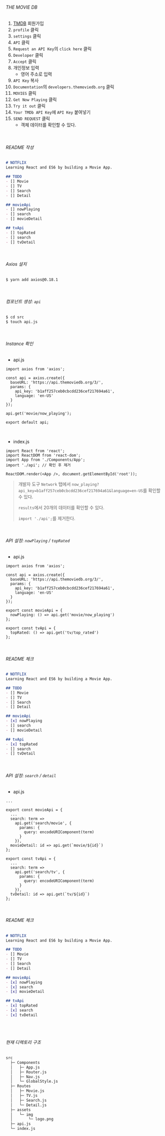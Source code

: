 ###### THE MOVIE DB

1. [TMDB](https://www.themoviedb.org/) 회원가입
2. `profile` 클릭
3. `settings` 클릭
4. `API` 클릭
5. `Request an API Key`의 `click here` 클릭
6. `Developer` 클릭
7. `Accept` 클릭
8. 개인정보 입력
   - 영어 주소로 입력
9. `API Key` 복사
10. `Documentation`의 `developers.themoviedb.org` 클릭
11. `MOVIES` 클릭
12. `Get Now Playing` 클릭
13. `Try it out` 클릭
14. `Your TMDb API Key`에 `API Key` 붙여넣기
15. `SEND REQUEST` 클릭
    - 객체 데이터를 확인할 수 있다.

<br>

###### README 작성

```markdown
# NOTFLIX
Learning React and ES6 by building a Movie App.

## TODO
- [] Movie
- [] TV
- [] Search
- [] Detail

## movieApi
- [] nowPlaying
- [] search
- [] movieDetail

## tvApi
- [] topRated
- [] search
- [] tvDetail
```

<br>

###### Axios 설치

```bash
$ yarn add axios@0.18.1
```

<br>

###### 컴포넌트 생성: `api`

```bash
$ cd src
$ touch api.js
```

<br>

###### Instance 확인

- api.js

```react
import axios from 'axios';

const api = axios.create({
  baseURL: 'https://api.themoviedb.org/3/',
  params: {
    api_key: 'b1aff257ceb0cbcdd236cef217694a61',
    language: 'en-US'
  }
});

api.get('movie/now_playing');

export default api;
```

<br>

- index.js

```react
import React from 'react';
import ReactDOM from 'react-dom';
import App from './Components/App';
import './api';	// 확인 후 제거

ReactDOM.render(<App />, document.getElementById('root'));
```

> 개발자 도구 `Network` 탭에서 `now_playing?api_key=b1aff257ceb0cbcdd236cef217694a61&language=en-US`를 확인할 수 있다.
>
> `results`에서 20개의 데이터를 확인할 수 있다.
>
> `import './api';`를 제거한다.

<br>

###### API 설정: `nowPlaying` / `topRated`

- api.js

```react
import axios from 'axios';

const api = axios.create({
  baseURL: 'https://api.themoviedb.org/3/',
  params: {
    api_key: 'b1aff257ceb0cbcdd236cef217694a61',
    language: 'en-US'
  }
});

export const movieApi = {
  nowPlaying: () => api.get('movie/now_playing')
};

export const tvApi = {
  topRated: () => api.get('tv/top_rated')
};

```

<br>

###### README 체크

```markdown
# NOTFLIX
Learning React and ES6 by building a Movie App.

## TODO
- [] Movie
- [] TV
- [] Search
- [] Detail

## movieApi
- [x] nowPlaying
- [] search
- [] movieDetail

## tvApi
- [x] topRated
- [] search
- [] tvDetail
```

<br>

###### API 설정: `search` / `detail`

- api.js

```react
...

export const movieApi = {
  ...
  search: term =>
    api.get('search/movie', {
      params: {
        query: encodeURIComponent(term)
      }
    }),
  movieDetail: id => api.get(`movie/${id}`)
};

export const tvApi = {
  ...
  search: term =>
    api.get('search/tv', {
      params: {
        query: encodeURIComponent(term)
      }
    }),
  tvDetail: id => api.get(`tv/${id}`)
};
```

<br>

###### README 체크

```markdown
# NOTFLIX
Learning React and ES6 by building a Movie App.

## TODO
- [] Movie
- [] TV
- [] Search
- [] Detail

## movieApi
- [x] nowPlaying
- [x] search
- [x] movieDetail

## tvApi
- [x] topRated
- [x] search
- [x] tvDetail
```

<br>

<br>

###### 현재 디렉토리 구조

```bash
src
  ├─ Components
  │   ├─ App.js
  │   ├─ Router.js
  │   ├─ Nav.js
  │   └─ GlobalStyle.js
  ├─ Routes
  │   ├─ Movie.js
  │   ├─ TV.js
  │   ├─ Search.js
  │   └─ Detail.js
  ├─ assets
  │   └─ img
  │       └─ logo.png
  ├─ api.js
  └─ index.js
```

<br>

<br>
